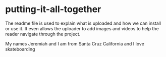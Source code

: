 # putting-it-all-together

The readme file is used to explain what is uploaded and how we can install or use it. It even allows the uploader to add images and videos to help the reader navigate through the project.

My names Jeremiah and I am from Santa Cruz California and I love skateboarding
